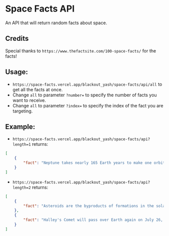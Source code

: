 # Space Facts API

An API that will return random facts about space.

## Credits
Special thanks to `https://www.thefactsite.com/100-space-facts/` for the facts!

## Usage:

+ `https://space-facts.vercel.app/blackout_yash/space-facts/api/all` to get all the facts at once.
+ Change `all` to parameter `?number=` to specify the number of facts you want to receive.
+ Change `all` to parameter `?index=` to specify the index of the fact you are targeting.

## Example:
+ `https://space-facts.vercel.app/blackout_yash/space-facts/api?length=1` returns:
```JSON
[
    {
        "fact": "Neptune takes nearly 165 Earth years to make one orbit of the Sun."
    }
]
```

+ `https://space-facts.vercel.app/blackout_yash/space-facts/api?length=2` returns:
```JSON
[
    {
        "fact": "Asteroids are the byproducts of formations in the solar system, more than 4 billion years ago."
    },
    {
        "fact": "Halley's Comet will pass over Earth again on July 26, 2061."
    }
]
```
